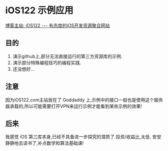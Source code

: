 # iOS122 示例应用

[博客主站: iOS122 --- 有态度的iOS开发资源聚合网站](https://my.oschina.net/ios122/blog?sort=time&&temp=1491474164354)

## 目的

1. 演示github上,部分无法直接运行的第三方资源库的示例.
2. 演示部分特殊编程技巧的编程实践.
3. 还没想好...

## 注意

因为iOS122.com主站放在了 Goddaddy 上,示例中的接口一般也是使用这个服务器承载的,所以可能需要打开VPN来运行示例才能看到某些示例的效果!

## 后来

我感觉 iOS 第三库本身,已经不具备进一步探究的潜质了.投资/收益比,太低. 安安静静地去读书了,补点数学和算法基础课! 
